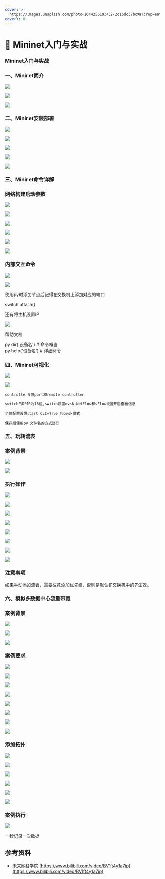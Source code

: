 ```yaml
---
cover: >-
  https://images.unsplash.com/photo-1644256193432-2c16dc37bc9a?crop=entropy&cs=srgb&fm=jpg&ixid=MnwxOTcwMjR8MHwxfHJhbmRvbXx8fHx8fHx8fDE2NDYwNTIyMzY&ixlib=rb-1.2.1&q=85
coverY: 0
---
```


# 🎱 Mininet入门与实战

### Mininet入门与实战

### 一、Mininet简介

![](../../.gitbook/assets/0)

![](<../../.gitbook/assets/1 (9)>)

![](<../../.gitbook/assets/2 (9)>)

### 二、Mininet安装部署

![](<../../.gitbook/assets/3 (10)>)

![](<../../.gitbook/assets/4 (6)>)

![](<../../.gitbook/assets/5 (4)>)

![](../../.gitbook/assets/6)

![](<../../.gitbook/assets/7 (2)>)

### 三、Mininet命令详解

### 网络构建启动参数

![](<../../.gitbook/assets/8 (3)>)

![](<../../.gitbook/assets/9 (3)>)

![](../../.gitbook/assets/10)

![](<../../.gitbook/assets/11 (4)>)

![](<../../.gitbook/assets/12 (2)>)

![](<../../.gitbook/assets/13 (1)>)

### 内部交互命令

![](<../../.gitbook/assets/14 (4)>)

![](../../.gitbook/assets/15)

使用py时添加节点后记得在交换机上添加对应的端口

switch.attach()

还有将主机设置IP

![](../../.gitbook/assets/16)

帮助文档

py dir('设备名') # 命令概览\
py help('设备名') # 详细命令

### 四、Mininet可视化

![](<../../.gitbook/assets/17 (3)>)

![](<../../.gitbook/assets/18 (1)>)

`controller设置port和remote controller`

`switch的DPIP为16位,switch设置ovsk,NetFlow和sFlow设置开启查看信息`

`全体配置设置start CLI=True 和ovsk模式`

`保存后使用py 文件名的方式运行`

### 五、玩转流表

### 案例背景

![](<../../.gitbook/assets/19 (2)>)

![](../../.gitbook/assets/20)

### 执行操作

![](<../../.gitbook/assets/image (35).png>)

![](<../../.gitbook/assets/image (108).png>)

![](<../../.gitbook/assets/image (99).png>)

![](<../../.gitbook/assets/image (85).png>)

![](<../../.gitbook/assets/image (39).png>)

![](<../../.gitbook/assets/image (3).png>)

![](<../../.gitbook/assets/image (6).png>)

![](<../../.gitbook/assets/image (119).png>)

### 注意事项

如果手动添加流表，需要注意添加优先级，否则是默认在交换机中的先生效。

### 六、模拟多数据中心流量带宽 <a href="#header-n117" id="header-n117"></a>

### 案例背景 <a href="#header-n118" id="header-n118"></a>

![](<../../.gitbook/assets/0 (7)>)

![](<../../.gitbook/assets/1 (6)>)

![](<../../.gitbook/assets/2 (1)>)

### 案例要求 <a href="#header-n122" id="header-n122"></a>

![](<../../.gitbook/assets/3 (2)>)

![](<../../.gitbook/assets/4 (5)>)

![](<../../.gitbook/assets/5 (1)>)

![](<../../.gitbook/assets/6 (4)>)

![](<../../.gitbook/assets/7 (1)>)

![](<../../.gitbook/assets/8 (4)>)

![](<../../.gitbook/assets/9 (1)>)

![](<../../.gitbook/assets/10 (1)>)

### 添加拓扑 <a href="#header-n138" id="header-n138"></a>

![](<../../.gitbook/assets/11 (1)>)

![](../../.gitbook/assets/12)

![](../../.gitbook/assets/13)

![](../../.gitbook/assets/14)

![](<../../.gitbook/assets/15 (3)>)

![](<../../.gitbook/assets/16 (3)>)

### 案例执行 <a href="#header-n141" id="header-n141"></a>

![](<../../.gitbook/assets/17 (2)>)

一秒记录一次数据

## 参考资料

* 未来网络学院 [https://www.bilibili.com/video/BV1ft4y1a7ip](https://www.bilibili.com/video/BV1ft4y1a7ip)

